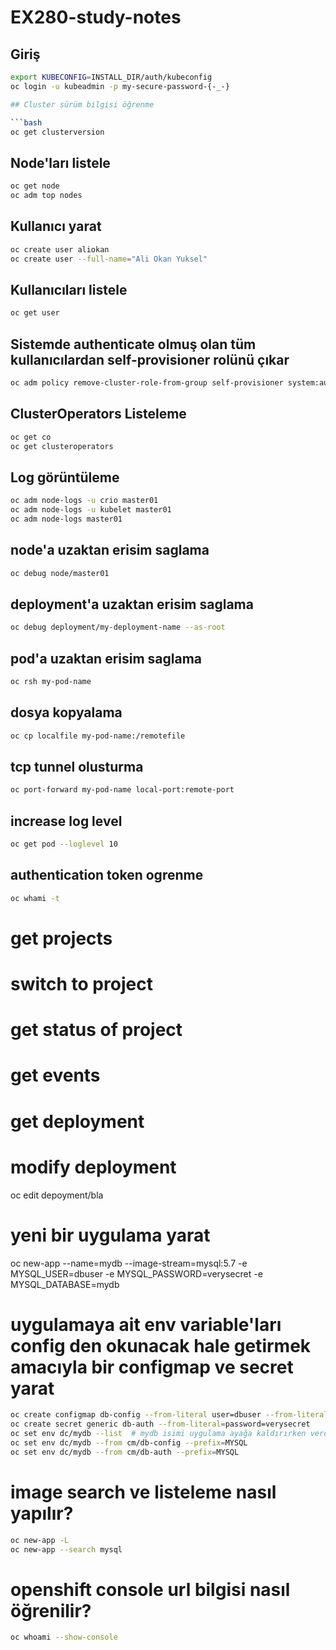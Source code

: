 # EX280-study-notes

## Giriş

```bash
export KUBECONFIG=INSTALL_DIR/auth/kubeconfig
oc login -u kubeadmin -p my-secure-password-{-_-}

## Cluster sürüm bilgisi öğrenme

```bash
oc get clusterversion
```   


## Node'ları listele 

```bash
oc get node
oc adm top nodes
```   

## Kullanıcı yarat

```bash
oc create user aliokan
oc create user --full-name="Ali Okan Yuksel"
```
## Kullanıcıları listele

```bash
oc get user
```

## Sistemde authenticate olmuş olan tüm kullanıcılardan self-provisioner rolünü çıkar

```bash
oc adm policy remove-cluster-role-from-group self-provisioner system:authenticated:oauth
```


## ClusterOperators Listeleme

```bash
oc get co
oc get clusteroperators
```

## Log görüntüleme

```bash
oc adm node-logs -u crio master01
oc adm node-logs -u kubelet master01
oc adm node-logs master01
```


## node'a uzaktan erisim saglama

```bash
oc debug node/master01

```

## deployment'a uzaktan erisim saglama

```bash
oc debug deployment/my-deployment-name --as-root
```

## pod'a uzaktan erisim saglama

```bash
oc rsh my-pod-name
```

## dosya kopyalama

```bash
oc cp localfile my-pod-name:/remotefile
```

## tcp tunnel olusturma

```bash
oc port-forward my-pod-name local-port:remote-port
```

## increase log level

```bash
oc get pod --loglevel 10
```

## authentication token ogrenme

```bash
oc whami -t
```

# get projects


# switch to project


# get status of project

# get events

# get deployment

# modify deployment 
oc edit depoyment/bla

# yeni bir uygulama yarat

oc new-app --name=mydb --image-stream=mysql:5.7 -e MYSQL_USER=dbuser -e MYSQL_PASSWORD=verysecret -e MYSQL_DATABASE=mydb

# uygulamaya ait env variable'ları config den okunacak hale getirmek amacıyla bir configmap ve secret yarat
```bash
oc create configmap db-config --from-literal user=dbuser --from-literal=database=mydb
oc create secret generic db-auth --from-literal=password=verysecret
oc set env dc/mydb --list  # mydb isimi uygulama ayağa kaldırırken verdiğimiz isimlendirme, mevcut environment variable'ları listeler
oc set env dc/mydb --from cm/db-config --prefix=MYSQL
oc set env dc/mydb --from cm/db-auth --prefix=MYSQL
```

# image search ve listeleme nasıl yapılır?
```bash
oc new-app -L
oc new-app --search mysql
```

# openshift console url bilgisi nasıl öğrenilir?
```bash
oc whoami --show-console
```






